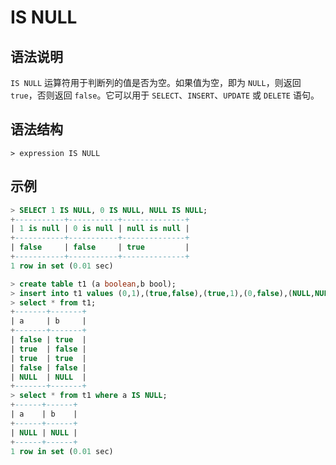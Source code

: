 # **IS NULL**

## **语法说明**

`IS NULL` 运算符用于判断列的值是否为空。如果值为空，即为 `NULL`，则返回 `true`，否则返回 `false`。它可以用于 `SELECT`、`INSERT`、`UPDATE` 或 `DELETE` 语句。

## **语法结构**

```
> expression IS NULL
```

## **示例**

```sql
> SELECT 1 IS NULL, 0 IS NULL, NULL IS NULL;
+-----------+-----------+--------------+
| 1 is null | 0 is null | null is null |
+-----------+-----------+--------------+
| false     | false     | true         |
+-----------+-----------+--------------+
1 row in set (0.01 sec)
```

```sql
> create table t1 (a boolean,b bool);
> insert into t1 values (0,1),(true,false),(true,1),(0,false),(NULL,NULL);
> select * from t1;
+-------+-------+
| a     | b     |
+-------+-------+
| false | true  |
| true  | false |
| true  | true  |
| false | false |
| NULL  | NULL  |
+-------+-------+
> select * from t1 where a IS NULL;
+------+------+
| a    | b    |
+------+------+
| NULL | NULL |
+------+------+
1 row in set (0.01 sec)
```
